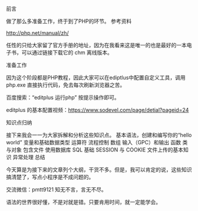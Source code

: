 前言

做了那么多准备工作，终于到了PHP的环节。
参考资料

http://php.net/manual/zh/

任性的只给大家留了官方手册的地址，因为在我看来这是唯一的也是最好的一本电子书，可以通过链接下载它的 chm 离线版本。

准备工作

因为这个阶段都是PHP教程，因此大家可以在ediptlus中配置自定义工具，调用php.exe 直接执行代码，免去每次刷新浏览器之苦。

百度搜索：“editplus 运行php” 按提示操作即可。

editplus 的基本配置视频：https://www.sodevel.com/page/detial?pageid=24

知识点归纳

接下来我会一一为大家拆解和分析这些知识点。
基本语法，创建和编写你的“hello world”
变量和基础数据类型
运算符
流程控制
数组
输入（GPC）和输出
函数
类与对象
包含文件
使用数据库
SQL 基础
SESSION 与 COOKIE
文件上传的基本知识
异常处理
总结

今天算是为接下来的文章列个大纲，干货不多。但是，我可以肯定的说，这些知识搞清楚了，写点小程序是不成问题的。

交流微信：pmtt9121 知无不言，言无不尽。

语法的世界很好懂，不是对就是错。只要肯用时间，就一定能学会。
